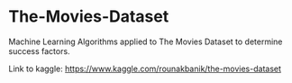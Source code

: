 # The-Movies-Dataset
Machine Learning Algorithms applied to The Movies Dataset to determine success factors.

Link to kaggle: https://www.kaggle.com/rounakbanik/the-movies-dataset
